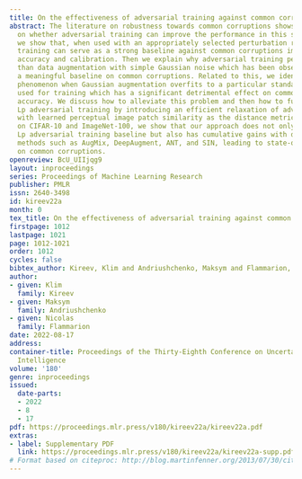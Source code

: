 ```yaml
---
title: On the effectiveness of adversarial training against common corruptions
abstract: The literature on robustness towards common corruptions shows no consensus
  on whether adversarial training can improve the performance in this setting. First,
  we show that, when used with an appropriately selected perturbation radius, Lp adversarial
  training can serve as a strong baseline against common corruptions improving both
  accuracy and calibration. Then we explain why adversarial training performs better
  than data augmentation with simple Gaussian noise which has been observed to be
  a meaningful baseline on common corruptions. Related to this, we identify the sigma-overfitting
  phenomenon when Gaussian augmentation overfits to a particular standard deviation
  used for training which has a significant detrimental effect on common corruption
  accuracy. We discuss how to alleviate this problem and then how to further enhance
  Lp adversarial training by introducing an efficient relaxation of adversarial training
  with learned perceptual image patch similarity as the distance metric. Through experiments
  on CIFAR-10 and ImageNet-100, we show that our approach does not only improve the
  Lp adversarial training baseline but also has cumulative gains with data augmentation
  methods such as AugMix, DeepAugment, ANT, and SIN, leading to state-of-the-art performance
  on common corruptions.
openreview: BcU_UIIjqg9
layout: inproceedings
series: Proceedings of Machine Learning Research
publisher: PMLR
issn: 2640-3498
id: kireev22a
month: 0
tex_title: On the effectiveness of adversarial training against common corruptions
firstpage: 1012
lastpage: 1021
page: 1012-1021
order: 1012
cycles: false
bibtex_author: Kireev, Klim and Andriushchenko, Maksym and Flammarion, Nicolas
author:
- given: Klim
  family: Kireev
- given: Maksym
  family: Andriushchenko
- given: Nicolas
  family: Flammarion
date: 2022-08-17
address:
container-title: Proceedings of the Thirty-Eighth Conference on Uncertainty in Artificial
  Intelligence
volume: '180'
genre: inproceedings
issued:
  date-parts:
  - 2022
  - 8
  - 17
pdf: https://proceedings.mlr.press/v180/kireev22a/kireev22a.pdf
extras:
- label: Supplementary PDF
  link: https://proceedings.mlr.press/v180/kireev22a/kireev22a-supp.pdf
# Format based on citeproc: http://blog.martinfenner.org/2013/07/30/citeproc-yaml-for-bibliographies/
---
```

